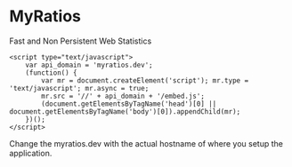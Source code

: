 # MyRatios
Fast and Non Persistent Web Statistics

```
<script type="text/javascript">
    var api_domain = 'myratios.dev';
    (function() {
        var mr = document.createElement('script'); mr.type = 'text/javascript'; mr.async = true;
        mr.src = '//' + api_domain + '/embed.js';
        (document.getElementsByTagName('head')[0] || document.getElementsByTagName('body')[0]).appendChild(mr);
    })();
</script>
```

Change the myratios.dev with the actual hostname of where you setup the application.
